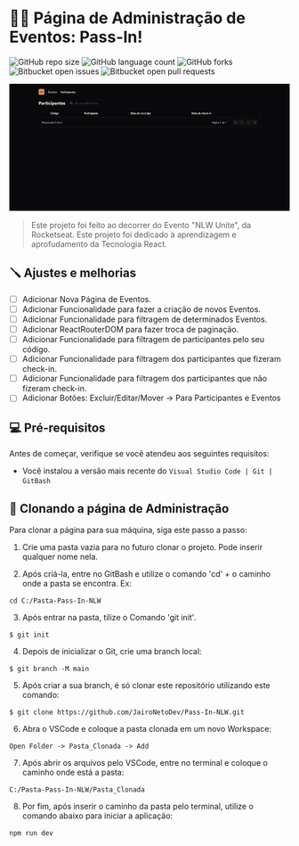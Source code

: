 # 🧑‍💻 Página de Administração de Eventos: Pass-In!

![GitHub repo size](https://img.shields.io/github/repo-size/JairoNetoDev/Pass-In-NLW?style=for-the-badge)
![GitHub language count](https://img.shields.io/github/languages/count/JairoNetoDev/Pass-In-NLW?style=for-the-badge)
![GitHub forks](https://img.shields.io/github/forks/JairoNetoDev/Pass-In-NLW?style=for-the-badge)
![Bitbucket open issues](https://img.shields.io/bitbucket/issues/JairoNetoDev/Pass-In-NLW?style=for-the-badge)
![Bitbucket open pull requests](https://img.shields.io/bitbucket/pr-raw/JairoNetoDev/Pass-In-NLW?style=for-the-badge)

<img src="./src/assets/PrintScreenPageAttendee.png" alt="Imagem: Tela de participantes">

> Este projeto foi feito ao decorrer do Evento "NLW Unite", da Rocketseat. Este projeto foi dedicado à aprendizagem e aprofudamento da Tecnologia React.

## 🪛 Ajustes e melhorias

- [ ] Adicionar Nova Página de Eventos.
- [ ] Adicionar Funcionalidade para fazer a criação de novos Eventos.
- [ ] Adicionar Funcionalidade para filtragem de determinados Eventos.
- [ ] Adicionar ReactRouterDOM para fazer troca de paginação.
- [ ] Adicionar Funcionalidade para filtragem de participantes pelo seu código.
- [ ] Adicionar Funcionalidade para filtragem dos participantes que fizeram check-in.
- [ ] Adicionar Funcionalidade para filtragem dos participantes que não fizeram check-in.
- [ ] Adicionar Botões: Excluir/Editar/Mover -> Para Participantes e Eventos

## 💻 Pré-requisitos

Antes de começar, verifique se você atendeu aos seguintes requisitos:

- Você instalou a versão mais recente do `Visual Studio Code | Git | GitBash`

## 🚀 Clonando a página de Administração

Para clonar a página para sua máquina, siga este passo a passo:
1. Crie uma pasta vazia para no futuro clonar o projeto. Pode inserir qualquer nome nela.

2. Após criá-la, entre no GitBash e utilize o comando 'cd' + o caminho onde a pasta se encontra. Ex:
```
cd C:/Pasta-Pass-In-NLW
```
3. Após entrar na pasta, tilize o Comando 'git init'.
```
$ git init
```
4. Depois de inicializar o Git, crie uma branch local:
```
$ git branch -M main
```
5. Após criar a sua branch, é só clonar este repositório utilizando este comando:
```
$ git clone https://github.com/JairoNetoDev/Pass-In-NLW.git
```
6. Abra o VSCode e coloque a pasta clonada em um novo Workspace:
```
Open Folder -> Pasta_Clonada -> Add
```
7. Após abrir os arquivos pelo VSCode, entre no terminal e coloque o caminho onde está a pasta:
```
C:/Pasta-Pass-In-NLW/Pasta_Clonada
```
8. Por fim, após inserir o caminho da pasta pelo terminal, utilize o comando abaixo para iniciar a aplicação:
```
npm run dev
```
